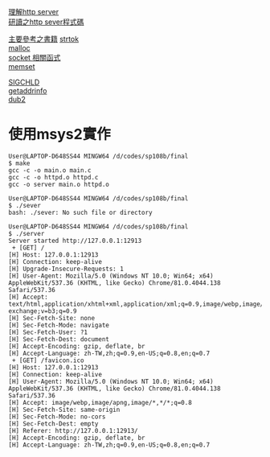
[理解http server](https://www.bilibili.com/video/BV1S7411R7kF?p=7)    
[研讀之http sever程式碼](https://gist.github.com/laobubu/d6d0e9beb934b60b2e552c2d03e1409e)

[主要參考之書籍](http://beej-zhtw.netdpi.net/)
[strtok](https://blog.wu-boy.com/2010/04/cc-%E5%88%87%E5%89%B2%E5%AD%97%E4%B8%B2%E5%87%BD%E6%95%B8%EF%BC%9Astrtok-network-mac-address-%E5%88%86%E5%89%B2/)  
[malloc](https://openhome.cc/Gossip/CGossip/MallocFree.html)    
[socket 相關函式](https://www.itread01.com/content/1549576655.html)    
[memset](http://tw.gitbook.net/c_standard_library/c_function_memset.html)

[SIGCHLD](https://www.itread01.com/content/1546180142.html)     
[getaddrinfo](http://beej-zhtw.netdpi.net/05-system-call-or-bust/5-1-getaddrinfo-start)     
[dub2](https://www.geeksforgeeks.org/dup-dup2-linux-system-call/)

# 使用msys2實作
```
User@LAPTOP-D648SS44 MINGW64 /d/codes/sp108b/final
$ make
gcc -c -o main.o main.c
gcc -c -o httpd.o httpd.c
gcc -o server main.o httpd.o

User@LAPTOP-D648SS44 MINGW64 /d/codes/sp108b/final
$ ./sever
bash: ./sever: No such file or directory

User@LAPTOP-D648SS44 MINGW64 /d/codes/sp108b/final
$ ./server
Server started http://127.0.0.1:12913
 + [GET] /
[H] Host: 127.0.0.1:12913
[H] Connection: keep-alive
[H] Upgrade-Insecure-Requests: 1
[H] User-Agent: Mozilla/5.0 (Windows NT 10.0; Win64; x64) AppleWebKit/537.36 (KHTML, like Gecko) Chrome/81.0.4044.138 Safari/537.36
[H] Accept: text/html,application/xhtml+xml,application/xml;q=0.9,image/webp,image/apng,*/*;q=0.8,application/signed-exchange;v=b3;q=0.9
[H] Sec-Fetch-Site: none
[H] Sec-Fetch-Mode: navigate
[H] Sec-Fetch-User: ?1
[H] Sec-Fetch-Dest: document
[H] Accept-Encoding: gzip, deflate, br
[H] Accept-Language: zh-TW,zh;q=0.9,en-US;q=0.8,en;q=0.7
 + [GET] /favicon.ico
[H] Host: 127.0.0.1:12913
[H] Connection: keep-alive
[H] User-Agent: Mozilla/5.0 (Windows NT 10.0; Win64; x64) AppleWebKit/537.36 (KHTML, like Gecko) Chrome/81.0.4044.138 Safari/537.36
[H] Accept: image/webp,image/apng,image/*,*/*;q=0.8
[H] Sec-Fetch-Site: same-origin
[H] Sec-Fetch-Mode: no-cors
[H] Sec-Fetch-Dest: empty
[H] Referer: http://127.0.0.1:12913/
[H] Accept-Encoding: gzip, deflate, br
[H] Accept-Language: zh-TW,zh;q=0.9,en-US;q=0.8,en;q=0.7

```